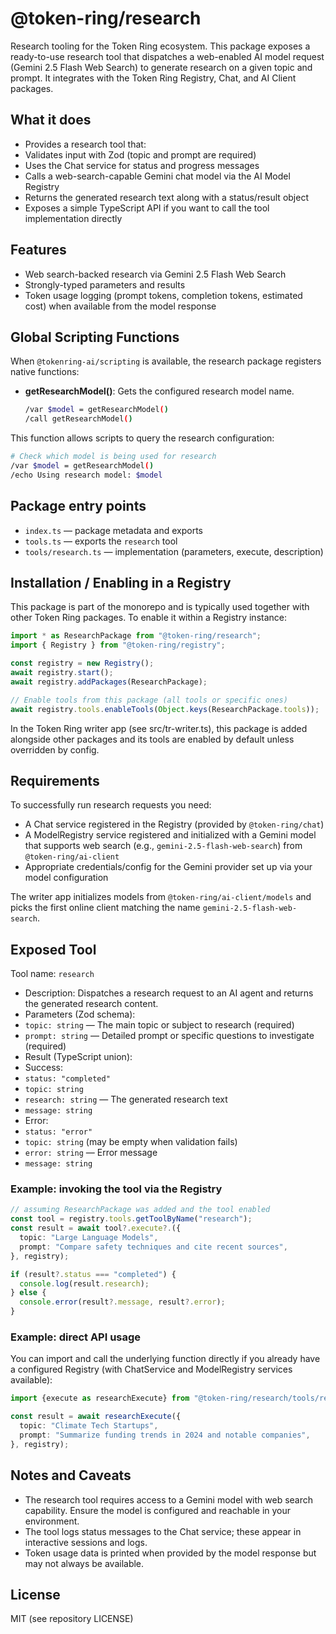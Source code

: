 # @token-ring/research

Research tooling for the Token Ring ecosystem. This package exposes a ready-to-use research tool that dispatches a
web-enabled AI model request (Gemini 2.5 Flash Web Search) to generate research on a given topic and prompt. It
integrates with the Token Ring Registry, Chat, and AI Client packages.

## What it does

- Provides a research tool that:
 - Validates input with Zod (topic and prompt are required)
 - Uses the Chat service for status and progress messages
 - Calls a web-search-capable Gemini chat model via the AI Model Registry
 - Returns the generated research text along with a status/result object
- Exposes a simple TypeScript API if you want to call the tool implementation directly

## Features

- Web search-backed research via Gemini 2.5 Flash Web Search
- Strongly-typed parameters and results
- Token usage logging (prompt tokens, completion tokens, estimated cost) when available from the model response

## Global Scripting Functions

When `@tokenring-ai/scripting` is available, the research package registers native functions:

- **getResearchModel()**: Gets the configured research model name.
  ```bash
  /var $model = getResearchModel()
  /call getResearchModel()
  ```

This function allows scripts to query the research configuration:

```bash
# Check which model is being used for research
/var $model = getResearchModel()
/echo Using research model: $model
```

## Package entry points

- `index.ts` — package metadata and exports
- `tools.ts` — exports the `research` tool
- `tools/research.ts` — implementation (parameters, execute, description)

## Installation / Enabling in a Registry

This package is part of the monorepo and is typically used together with other Token Ring packages. To enable it within
a Registry instance:

```ts
import * as ResearchPackage from "@token-ring/research";
import { Registry } from "@token-ring/registry";

const registry = new Registry();
await registry.start();
await registry.addPackages(ResearchPackage);

// Enable tools from this package (all tools or specific ones)
await registry.tools.enableTools(Object.keys(ResearchPackage.tools));
```

In the Token Ring writer app (see src/tr-writer.ts), this package is added alongside other packages and its tools are
enabled by default unless overridden by config.

## Requirements

To successfully run research requests you need:

- A Chat service registered in the Registry (provided by `@token-ring/chat`)
- A ModelRegistry service registered and initialized with a Gemini model that supports web search (e.g.,
  `gemini-2.5-flash-web-search`) from `@token-ring/ai-client`
- Appropriate credentials/config for the Gemini provider set up via your model configuration

The writer app initializes models from `@token-ring/ai-client/models` and picks the first online client matching the
name `gemini-2.5-flash-web-search`.

## Exposed Tool

Tool name: `research`

- Description: Dispatches a research request to an AI agent and returns the generated research content.
- Parameters (Zod schema):
 - `topic: string` — The main topic or subject to research (required)
 - `prompt: string` — Detailed prompt or specific questions to investigate (required)
- Result (TypeScript union):
 - Success:
  - `status: "completed"`
  - `topic: string`
  - `research: string` — The generated research text
  - `message: string`
 - Error:
  - `status: "error"`
  - `topic: string` (may be empty when validation fails)
  - `error: string` — Error message
  - `message: string`

### Example: invoking the tool via the Registry

```ts
// assuming ResearchPackage was added and the tool enabled
const tool = registry.tools.getToolByName("research");
const result = await tool?.execute?.({
  topic: "Large Language Models",
  prompt: "Compare safety techniques and cite recent sources",
}, registry);

if (result?.status === "completed") {
  console.log(result.research);
} else {
  console.error(result?.message, result?.error);
}
```

### Example: direct API usage

You can import and call the underlying function directly if you already have a configured Registry (with ChatService and
ModelRegistry services available):

```ts
import {execute as researchExecute} from "@token-ring/research/tools/research";

const result = await researchExecute({
  topic: "Climate Tech Startups",
  prompt: "Summarize funding trends in 2024 and notable companies",
}, registry);
```

## Notes and Caveats

- The research tool requires access to a Gemini model with web search capability. Ensure the model is configured and
  reachable in your environment.
- The tool logs status messages to the Chat service; these appear in interactive sessions and logs.
- Token usage data is printed when provided by the model response but may not always be available.

## License

MIT (see repository LICENSE)